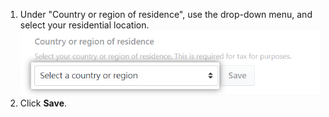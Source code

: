1. Under "Country or region of residence", use the drop-down menu, and select your residential location.
  ![Country or region of residence drop-down](/assets/images/help/sponsors/country-of-residence-drop-down.png)
2. Click **Save**.
